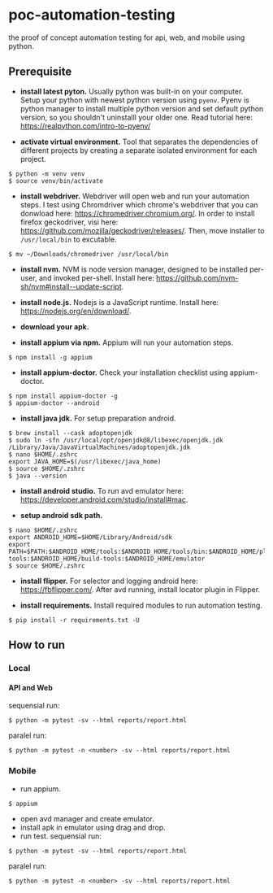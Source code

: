 # poc-automation-testing
the proof of concept automation testing for api, web, and mobile using python.

## Prerequisite
- **install latest pyton.** Usually python was built-in on your computer. Setup your python with newest python version using `pyenv`. Pyenv is python manager to install multiple python version and set default python version, so you shouldn't uninstalll your older one. Read tutorial here: https://realpython.com/intro-to-pyenv/

- **activate virtual environment.** Tool that separates the dependencies of different projects by creating a separate isolated environment for each project.
```
$ python -m venv venv
$ source venv/bin/activate
```

- **install webdriver.** Webdriver will open web and run your automation steps. I test using Chromdriver which chrome's webdriver that you can donwload here: https://chromedriver.chromium.org/. In order to install firefox geckodriver, visi here: https://github.com/mozilla/geckodriver/releases/. Then, move installer to `/usr/local/bin` to excutable.
```
$ mv ~/Downloads/chromedriver /usr/local/bin
```

- **install nvm.** NVM is node version manager, designed to be installed per-user, and invoked per-shell. Install here: https://github.com/nvm-sh/nvm#install--update-script.

- **install node.js.** Nodejs is a JavaScript runtime. Install here: https://nodejs.org/en/download/.

- **download your apk.**

- **install appium via npm.** Appium will run your automation steps.
```
$ npm install -g appium
```

- **install appium-doctor.** Check your installation checklist using appium-doctor.
```
$ npm install appium-doctor -g
$ appium-doctor --android
```

- **install java jdk.** For setup preparation android.
```
$ brew install --cask adoptopenjdk
$ sudo ln -sfn /usr/local/opt/openjdk@8/libexec/openjdk.jdk /Library/Java/JavaVirtualMachines/adoptopenjdk.jdk
$ nano $HOME/.zshrc
export JAVA_HOME=$(/usr/libexec/java_home)
$ source $HOME/.zshrc
$ java --version

```

- **install android studio.** To run avd emulator here: https://developer.android.com/studio/install#mac.

- **setup android sdk path.**
```
$ nano $HOME/.zshrc
export ANDROID_HOME=$HOME/Library/Android/sdk
export PATH=$PATH:$ANDROID_HOME/tools:$ANDROID_HOME/tools/bin:$ANDROID_HOME/platform-tools:$ANDROID_HOME/build-tools:$ANDROID_HOME/emulator
$ source $HOME/.zshrc
```

- **install flipper.** For selector and logging android here: https://fbflipper.com/.
After avd running, install locator plugin in Flipper.

- **install requirements.** Install required modules to run automation testing.
```
$ pip install -r requirements.txt -U
```

## How to run
### Local
#### API and Web
sequensial run:
```
$ python -m pytest -sv --html reports/report.html
```

paralel run:
```
$ python -m pytest -n <number> -sv --html reports/report.html
```

### Mobile
- run appium.
```
$ appium
```
- open avd manager and create emulator.
- install apk in emulator using drag and drop.
- run test.
sequensial run:
```
$ python -m pytest -sv --html reports/report.html
```

paralel run:
```
$ python -m pytest -n <number> -sv --html reports/report.html
```
